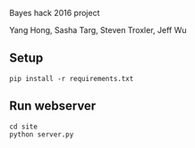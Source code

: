 Bayes hack 2016 project


Yang Hong, Sasha Targ, Steven Troxler, Jeff Wu

## Setup

```
pip install -r requirements.txt

```

## Run webserver

```
cd site
python server.py
```
